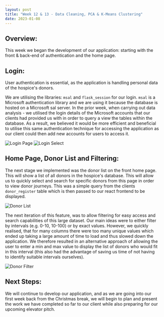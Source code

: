 ```yaml
---
layout: post
title: "Week 12 & 13 - Data Cleaning, PCA & K-Means Clustering"
date: 2023-01-08
---
```


## Overview:

This week we began the development of our application: starting with the front & back-end of authentication and the home page.

## Login:

User authentication is essential, as the application is handling personal data of the hospice's donors.

We are utilising the libraries: `msal` and `flask_session` for our login. `msal` is a Microsoft authentication library and we are using it because the database is hosted on a Microsoft sal server. In the prior week, when carrying out data analysis - we utilised the login details of the Microsoft accounts that our clients had provided us with in order to query a view the tables within the database. As a result, we believed it would be more efficient and beneficial to utilise this same authentication technique for accessing the application as our client could then add new accounts for users to access it.

![Login Page](/Development-Blog/assets/Blog10/login1.png)
![Login Select](/Development-Blog/assets/Blog10/login2.png)

## Home Page, Donor List and Filtering:

The next stage we implemented was the donor list on the front home page. This will show a list of all donors in the hospice's database. This will allow us to quickly select and search for specific donors from this page in order to view donor journeys. This was a simple query from the clients `donor_register` table which is then passed to our react frontend to be displayed.

![Donor List](/Development-Blog/assets/Blog10/home1.png)

The next iteration of this feature, was to allow filtering for easy access and search capabilities of this large dataset. Our main ideas were to either filter by intervals (e.g. 0-10, 10-100) or by exact values. However, we quickly realised, that for many columns there were too many unique values which ended up taking a large amount of time to load and thus slowed down the application. We therefore resulted in an alternative approach of allowing the user to enter a min and max value to display the list of donors who would fit in this interval (this also had the advantage of saving us time of not having to identify suitable intervals ourselves).

![Donor Filter](/Development-Blog/assets/Blog10/home2.png)

## Next Steps:

We will continue to develop our application, and as we are going into our first week back from the Christmas break, we will begin to plan and present the work we have completed so far to our client while also preparing for our upcoming elevator pitch.
